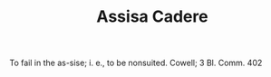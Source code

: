---
title: Assisa Cadere
letter: A
permalink: "/definitions/assisa-cadere.html"
body: To fail in the as-sise; i. e., to be nonsuited. Cowell; 3 Bl. Comm. 402
published_at: '2018-07-07'
layout: post
---